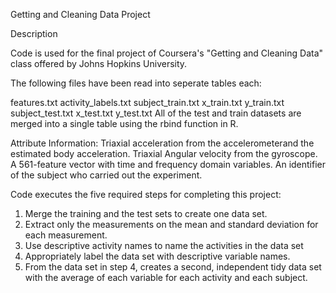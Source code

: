 Getting and Cleaning Data Project

Description

Code is used for the final project of Coursera's "Getting and Cleaning Data" class offered by Johns Hopkins University.

The following files have been read into seperate tables each:

features.txt
activity_labels.txt
subject_train.txt
x_train.txt
y_train.txt
subject_test.txt
x_test.txt
y_test.txt
All of the test and train datasets are merged into a single table using the rbind function in R.

Attribute Information: 
Triaxial acceleration from the accelerometerand the estimated body acceleration.
Triaxial Angular velocity from the gyroscope.
A 561-feature vector with time and frequency domain variables.
An identifier of the subject who carried out the experiment.

Code executes the five required steps for completing this project:
1) Merge the training and the test sets to create one data set.
2) Extract only the measurements on the mean and standard deviation for each measurement. 
3) Use descriptive activity names to name the activities in the data set
4) Appropriately label the data set with descriptive variable names. 
5) From the data set in step 4, creates a second, independent tidy data set with the average of each variable for each activity and each subject.





